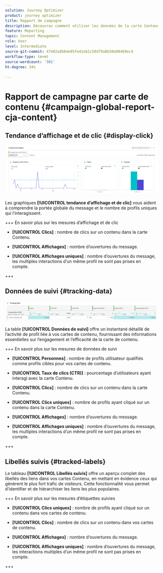 ```yaml
---
solution: Journey Optimizer
product: journey optimizer
title: Rapport de campagne
description: Découvrez comment utiliser les données de la carte Contenu du rapport Campaign
feature: Reporting
topic: Content Management
role: User
level: Intermediate
source-git-commit: 47482adb84e05fe41eb1c50479a8b50e00469ec4
workflow-type: tm+mt
source-wordcount: '301'
ht-degree: 34%

---
```


# Rapport de campagne par carte de contenu {#campaign-global-report-cja-content}

## Tendance d’affichage et de clic {#display-click}

![](assets/content-card-report-1.png)

Les graphiques **[!UICONTROL tendance d’affichage et de clic]** vous aident à comprendre la portée globale du message et le nombre de profils uniques qui l’interagissent.

+++ En savoir plus sur les mesures d’affichage et de clic

* **[!UICONTROL Clics]** : nombre de clics sur un contenu dans la carte Contenu.

* **[!UICONTROL Affichages]** : nombre d’ouvertures du message.

* **[!UICONTROL Affichages uniques]** : nombre dʼouvertures du message, les multiples interactions dʼun même profil ne sont pas prises en compte.

+++

## Données de suivi {#tracking-data}

![](assets/content-card-report-2.png)

La table **[!UICONTROL Données de suivi]** offre un instantané détaillé de l’activité de profil liée à vos cartes de contenu, fournissant des informations essentielles sur l’engagement et l’efficacité de la carte de contenu.

+++ En savoir plus sur les mesures de données de suivi

* **[!UICONTROL Personnes]** : nombre de profils utilisateur qualifiés comme profils cibles pour vos cartes de contenu.

* **[!UICONTROL Taux de clics (CTR)]** : pourcentage d’utilisateurs ayant interagi avec la carte Contenu.

* **[!UICONTROL Clics]** : nombre de clics sur un contenu dans la carte Contenu.

* **[!UICONTROL Clics uniques]** : nombre de profils ayant cliqué sur un contenu dans la carte Contenu.

* **[!UICONTROL Affichages]** : nombre d’ouvertures du message.

* **[!UICONTROL Affichages uniques]** : nombre dʼouvertures du message, les multiples interactions dʼun même profil ne sont pas prises en compte.

+++

## Libellés suivis {#tracked-labels}

Le tableau **[!UICONTROL Libellés suivis]** offre un aperçu complet des libellés des liens dans vos cartes Contenu, en mettant en évidence ceux qui génèrent le plus fort trafic de visiteurs. Cette fonctionnalité vous permet d’identifier et de hiérarchiser les liens les plus populaires.

+++ En savoir plus sur les mesures d’étiquettes suivies

* **[!UICONTROL Clics uniques]** : nombre de profils ayant cliqué sur un contenu dans vos cartes de contenu.

* **[!UICONTROL Clics]** : nombre de clics sur un contenu dans vos cartes de contenu.

* **[!UICONTROL Affichages]** : nombre d’ouvertures du message.

* **[!UICONTROL Affichages uniques]** : nombre d’ouvertures du message, les interactions multiples d’un même profil ne sont pas prises en compte.

+++
